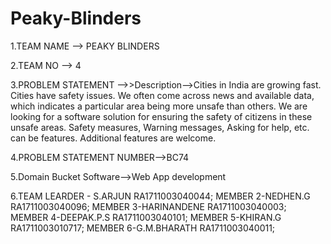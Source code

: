 # Peaky-Blinders
1.TEAM NAME --> PEAKY BLINDERS


2.TEAM NO --> 4


3.PROBLEM STATEMENT -->>Description-->Cities in India are growing fast. Cities have safety issues. We often come across news and available data, which indicates a particular area being more unsafe than others. We are looking for a software solution for ensuring the safety of citizens in these unsafe areas. Safety measures, Warning messages, Asking for help, etc. can be features. Additional features are welcome.

4.PROBLEM STATEMENT NUMBER-->BC74


5.Domain Bucket	Software-->Web App development



6.TEAM LEARDER - S.ARJUN
               RA1711003040044;
  MEMBER 2-NEDHEN.G
          RA1711003040096;
  MEMBER 3-HARINANDENE
          RA1711003040003;
  MEMBER 4-DEEPAK.P.S
          RA1711003040101;
  MEMBER 5-KHIRAN.G
          RA1711003010717;
  MEMBER 6-G.M.BHARATH
          RA1711003040011;
               
